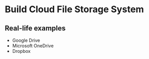 # Build Cloud File Storage System

## Real-life examples
- Google Drive
- Microsoft OneDrive
- Dropbox

